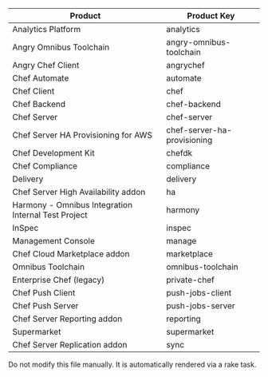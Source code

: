 | Product | Product Key  |
| ------- | ------------ |
| Analytics Platform | analytics |
| Angry Omnibus Toolchain | angry-omnibus-toolchain |
| Angry Chef Client | angrychef |
| Chef Automate | automate |
| Chef Client | chef |
| Chef Backend | chef-backend |
| Chef Server | chef-server |
| Chef Server HA Provisioning for AWS | chef-server-ha-provisioning |
| Chef Development Kit | chefdk |
| Chef Compliance | compliance |
| Delivery | delivery |
| Chef Server High Availability addon | ha |
| Harmony - Omnibus Integration Internal Test Project | harmony |
| InSpec | inspec |
| Management Console | manage |
| Chef Cloud Marketplace addon | marketplace |
| Omnibus Toolchain | omnibus-toolchain |
| Enterprise Chef (legacy) | private-chef |
| Chef Push Client | push-jobs-client |
| Chef Push Server | push-jobs-server |
| Chef Server Reporting addon | reporting |
| Supermarket | supermarket |
| Chef Server Replication addon | sync |

Do not modify this file manually. It is automatically rendered via a rake task.
